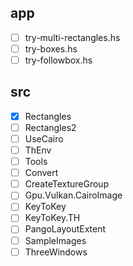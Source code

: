 app
---

* [ ] try-multi-rectangles.hs
* [ ] try-boxes.hs
* [ ] try-followbox.hs

src
---

* [x] Rectangles
* [ ] Rectangles2
* [ ] UseCairo
* [ ] ThEnv
* [ ] Tools
* [ ] Convert
* [ ] CreateTextureGroup
* [ ] Gpu.Vulkan.CairoImage
* [ ] KeyToKey
* [ ] KeyToKey.TH
* [ ] PangoLayoutExtent
* [ ] SampleImages
* [ ] ThreeWindows
